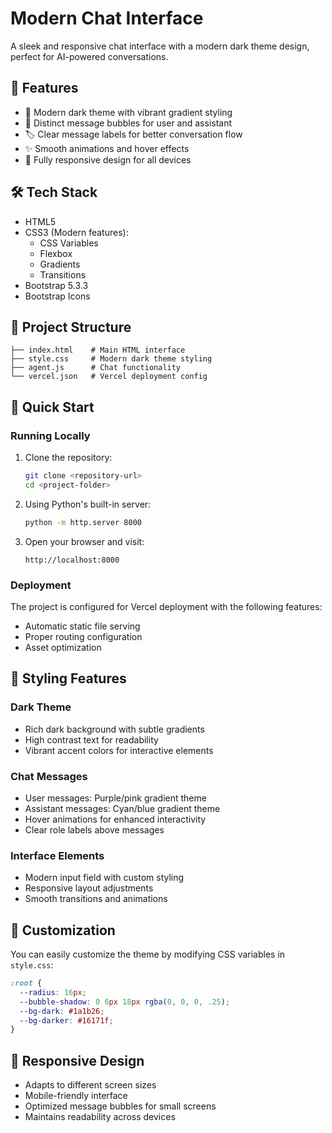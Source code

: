 # Modern Chat Interface

A sleek and responsive chat interface with a modern dark theme design, perfect for AI-powered conversations.

## 🌟 Features

- 🎨 Modern dark theme with vibrant gradient styling
- 💬 Distinct message bubbles for user and assistant
- 🏷️ Clear message labels for better conversation flow
- ✨ Smooth animations and hover effects
- 📱 Fully responsive design for all devices

## 🛠️ Tech Stack

- HTML5
- CSS3 (Modern features):
  - CSS Variables
  - Flexbox
  - Gradients
  - Transitions
- Bootstrap 5.3.3
- Bootstrap Icons

## 📂 Project Structure

```
├── index.html    # Main HTML interface
├── style.css     # Modern dark theme styling
├── agent.js      # Chat functionality
└── vercel.json   # Vercel deployment config
```

## 🚀 Quick Start

### Running Locally

1. Clone the repository:
   ```bash
   git clone <repository-url>
   cd <project-folder>
   ```

2. Using Python's built-in server:
   ```bash
   python -m http.server 8000
   ```

3. Open your browser and visit:
   ```
   http://localhost:8000
   ```

### Deployment

The project is configured for Vercel deployment with the following features:
- Automatic static file serving
- Proper routing configuration
- Asset optimization

## 💅 Styling Features

### Dark Theme
- Rich dark background with subtle gradients
- High contrast text for readability
- Vibrant accent colors for interactive elements

### Chat Messages
- User messages: Purple/pink gradient theme
- Assistant messages: Cyan/blue gradient theme
- Hover animations for enhanced interactivity
- Clear role labels above messages

### Interface Elements
- Modern input field with custom styling
- Responsive layout adjustments
- Smooth transitions and animations

## 🔧 Customization

You can easily customize the theme by modifying CSS variables in `style.css`:

```css
:root {
  --radius: 16px;
  --bubble-shadow: 0 6px 18px rgba(0, 0, 0, .25);
  --bg-dark: #1a1b26;
  --bg-darker: #16171f;
}
```

## 📱 Responsive Design

- Adapts to different screen sizes
- Mobile-friendly interface
- Optimized message bubbles for small screens
- Maintains readability across devices

